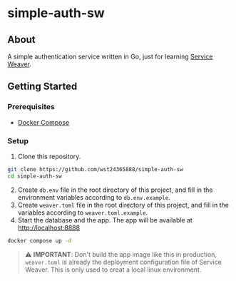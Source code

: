 # simple-auth-sw

## About

A simple authentication service written in Go, just for learning [Service Weaver](https://github.com/ServiceWeaver/weaver).

## Getting Started

### Prerequisites

- [Docker Compose](https://docs.docker.com/compose/install/)

### Setup

1. Clone this repository.
```bash
git clone https://github.com/wst24365888/simple-auth-sw
cd simple-auth-sw
```
2. Create `db.env` file in the root directory of this project, and fill in the environment variables according to `db.env.example`.
3. Create `weaver.toml` file in the root directory of this project, and fill in the variables according to `weaver.toml.example`.
4. Start the database and the app. The app will be available at <http://localhost:8888>
```bash
docker compose up -d
```

> :warning: **IMPORTANT**: Don't build the app image like this in production, `weaver.toml` is already the deployment configuration file of Service Weaver. This is only used to creat a local linux environment.
